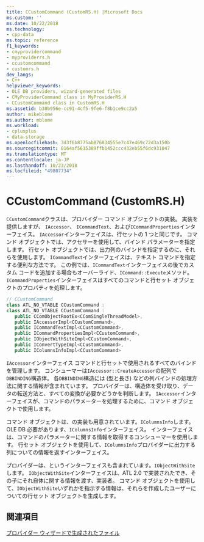 ```yaml
---
title: CCustomCommand (CustomRS.H) |Microsoft Docs
ms.custom: ''
ms.date: 10/22/2018
ms.technology:
- cpp-data
ms.topic: reference
f1_keywords:
- cmyprovidercommand
- myproviderrs.h
- ccustomcommand
- customrs.h
dev_langs:
- C++
helpviewer_keywords:
- OLE DB providers, wizard-generated files
- CMyProviderCommand class in MyProviderRS.H
- CCustomCommand class in CustomRS.H
ms.assetid: b30b956e-cc91-4cf5-9fe6-f8b1ce9cc2a5
author: mikeblome
ms.author: mblome
ms.workload:
- cplusplus
- data-storage
ms.openlocfilehash: 3d3f6b8775ab876834555e7c47e469c72d3a150b
ms.sourcegitcommit: 0164af5615389ffb1452ccc432eb55f6dc931047
ms.translationtype: MT
ms.contentlocale: ja-JP
ms.lasthandoff: 10/23/2018
ms.locfileid: "49807734"
---
```

# <a name="ccustomcommand-customrsh"></a>CCustomCommand (CustomRS.H)

`CCustomCommand`クラスは、プロバイダー コマンド オブジェクトの実装。 実装を提供しますが、 `IAccessor`、 `ICommandText`、および`ICommandProperties`インターフェイス。 `IAccessor`インターフェイスは、行セットの 1 つと同じです。 コマンド オブジェクトでは、アクセサーを使用して、バインド パラメーターを指定します。 行セット オブジェクトでは、出力列のバインドを指定するのに、それらを使用します。 `ICommandText`インターフェイスは、テキスト コマンドを指定する便利な方法です。 この例では、`ICommandText`インターフェイスの後でカスタム コードを追加する場合もオーバーライド、`ICommand::Execute`メソッド。 `ICommandProperties`インターフェイスはすべてのコマンドと行セット オブジェクトのプロパティを処理します。  
  
```cpp  
// CCustomCommand  
class ATL_NO_VTABLE CCustomCommand :   
class ATL_NO_VTABLE CCustomCommand :   
   public CComObjectRootEx<CComSingleThreadModel>,  
   public IAccessorImpl<CCustomCommand>,  
   public ICommandTextImpl<CCustomCommand>,  
   public ICommandPropertiesImpl<CCustomCommand>,  
   public IObjectWithSiteImpl<CCustomCommand>,  
   public IConvertTypeImpl<CCustomCommand>,  
   public IColumnsInfoImpl<CCustomCommand>  
```  
  
`IAccessor`インターフェイス コマンドと行セットで使用されるすべてのバインドを管理します。 コンシューマーは`IAccessor::CreateAccessor`の配列で`DBBINDING`構造体。 各`DBBINDING`構造には (型と長さ) などの列バインドの処理方法に関する情報が含まれています。 プロバイダーは、構造体を受け取り、データの転送方法と、すべての変換が必要かどうかを判断します。 `IAccessor`インターフェイスが、コマンドのパラメーターを処理するために、コマンド オブジェクトで使用します。  
  
コマンド オブジェクトは、の実装も用意されています。`IColumnsInfo`します。 OLE DB 必要があります、`IColumnsInfo`インターフェイス。 インターフェイスは、コマンドのパラメーターに関する情報を取得するコンシューマーを使用します。 行セット オブジェクトを使用して、`IColumnsInfo`プロバイダーに出力する列についての情報を返すインターフェイス。  
  
プロバイダーは、というインターフェイスも含まれています。`IObjectWithSite`します。 `IObjectWithSite`インターフェイスは、ATL 2.0 で実装されたでき、その子にそれ自体に関する情報を渡す、実装者。 コマンド オブジェクトを使用して、`IObjectWithSite`いずれかを指示する情報は、それらを作成したユーザーについての行セット オブジェクトを生成します。  
  
## <a name="see-also"></a>関連項目  

[プロバイダー ウィザードで生成されたファイル](../../data/oledb/provider-wizard-generated-files.md)